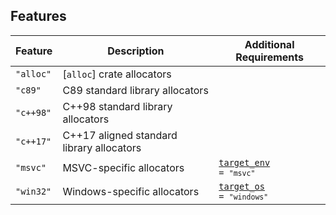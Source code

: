## Features
| Feature   | Description                       | Additional Requirements |
| ----------| ----------------------------------| ------------------------|
| `"alloc"` | [`alloc`] crate allocators        |
| `"c89"`   | C89 standard library allocators   |
| `"c++98"` | C++98 standard library allocators |
| `"c++17"` | C++17 aligned standard library allocators
| `"msvc"`  | MSVC-specific allocators          | <code>[target_env](https://doc.rust-lang.org/reference/conditional-compilation.html#target_env) = `"msvc"`</code>
| `"win32"` | Windows-specific allocators       | <code>[target_os](https://doc.rust-lang.org/reference/conditional-compilation.html#target_os) = `"windows"`</code>
